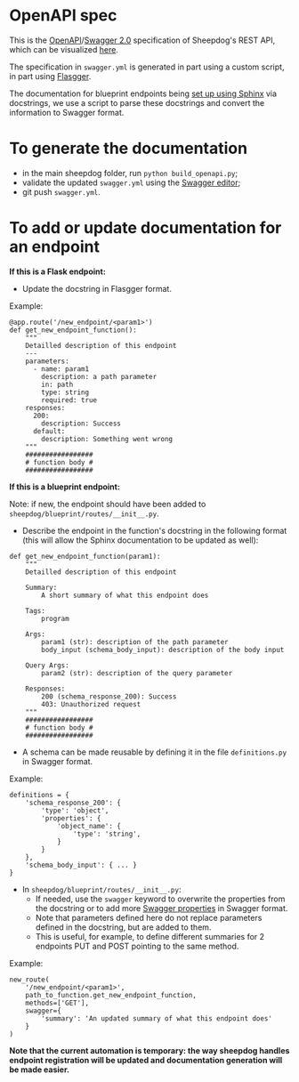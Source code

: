 # OpenAPI spec

This is the [OpenAPI](https://github.com/OAI/OpenAPI-Specification)/[Swagger 2.0](https://swagger.io/) specification of Sheepdog's REST API, which can be visualized [here](http://petstore.swagger.io/?url=https://raw.githubusercontent.com/uc-cdis/sheepdog/master/openapi/swagger.yml).

The specification in `swagger.yml` is generated in part using a custom script, in part using [Flasgger](https://github.com/rochacbruno/flasgger).

The documentation for blueprint endpoints being [set up using Sphinx](https://github.com/uc-cdis/sheepdog#sphinx) via docstrings, we use a script to parse these docstrings and convert the information to Swagger format.

# To generate the documentation

* in the main sheepdog folder, run `python build_openapi.py`;
* validate the updated `swagger.yml` using the [Swagger editor](http://editor.swagger.io);
* git push `swagger.yml`.

# To add or update documentation for an endpoint

**If this is a Flask endpoint:**

* Update the docstring in Flasgger format.

Example:
```
@app.route('/new_endpoint/<param1>')
def get_new_endpoint_function():
    """
    Detailled description of this endpoint
    ---
    parameters:
      - name: param1
        description: a path parameter
        in: path
        type: string
        required: true
    responses:
      200:
        description: Success
      default:
        description: Something went wrong
    """
    #################
    # function body #
    #################
```

**If this is a blueprint endpoint:**

Note: if new, the endpoint should have been added to `sheepdog/blueprint/routes/__init__.py`.

* Describe the endpoint in the function's docstring in the following format (this will allow the Sphinx documentation to be updated as well):

```
def get_new_endpoint_function(param1):
    """
    Detailled description of this endpoint

    Summary:
        A short summary of what this endpoint does

    Tags:
        program
        
    Args:
        param1 (str): description of the path parameter
        body_input (schema_body_input): description of the body input
    
    Query Args:
        param2 (str): description of the query parameter

    Responses:
        200 (schema_response_200): Success
        403: Unauthorized request
    """
    #################
    # function body #
    #################
```

* A schema can be made reusable by defining it in the file `definitions.py` in Swagger format.

Example:
```
definitions = {
    'schema_response_200': {
        'type': 'object',
        'properties': {
            'object_name': {
                'type': 'string',
            }
        }
    },
    'schema_body_input': { ... }
}
```


* In `sheepdog/blueprint/routes/__init__.py`:
    * If needed, use the `swagger` keyword to overwrite the properties from the docstring or to add more [Swagger properties](https://swagger.io/docs/specification/2-0/basic-structure/) in Swagger format.
    * Note that parameters defined here do not replace parameters defined in the docstring, but are added to them.
    * This is useful, for example, to define different summaries for 2 endpoints PUT and POST pointing to the same method.

Example:

```
new_route(
    '/new_endpoint/<param1>',
    path_to_function.get_new_endpoint_function,
    methods=['GET'],
    swagger={
        'summary': 'An updated summary of what this endpoint does'
    }
)
```

**Note that the current automation is temporary: the way sheepdog handles endpoint registration will be updated and documentation generation will be made easier.**
